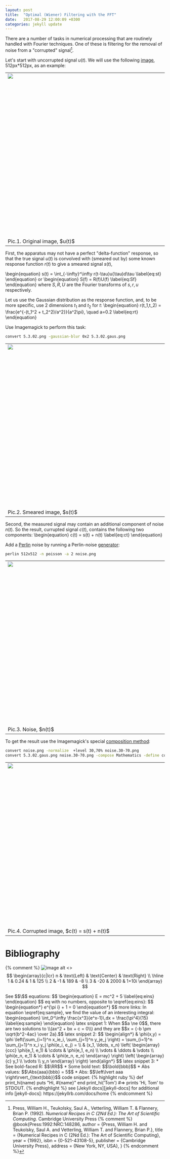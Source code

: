 ```yaml
---
layout: post
title:  "Optimal (Wiener) Filtering with the FFT"
date:   2017-08-29 12:00:09 +0300
categories: jekyll update
---
```


There are a number of tasks in numerical processing that are routinely
handled with Fourier techniques. One of these is filtering for the removal of noise
from a "corrupted" signal[^1].

Let's start with uncorrupted signal $u(t)$. We will use the following [image][airport], 512px*512px, as an example:

<table style="margin: 0px auto;">
<tr><td>
<div style="position: relative; height: 512px; width: 512px;">
  <img style="position: absolute; left: 0;     top: 0;" src="/img/5.3.02.png" />
  <!--p style="position: absolute; left: 256px; top: 0; z-index: 100; margin: 0px; padding: 0px;">$$E = mc^2$$</p-->
</div>
</td></tr>
<tr><td style="width:99%">
  Pic.1. Original image, $u(t)$
</td></tr>
</table>


First, the apparatus may not have a perfect "delta-function" response,
so that the true signal $u(t)$ is convolved with (smeared out by) some known response
function $r(t)$ to give a smeared signal $s(t)$,

\begin{equation}
  s(t) = \int_{-\infty}^\infty r(t-\tau)u(\tau)d\tau
  \label{eq:st}
\end{equation}
or
\begin{equation}
  S(f) = R(f)U(f)
  \label{eq:Sf}
\end{equation}
where $S,R,U$ are the Fourier transforms of $s,r,u$ respectively.



<!--div class="ct-chart ct-golden-section" id="chart1"></div-->
<!--div class="ct-chart ct-golden-section" id="chart2"></div-->
<!--div class="ct-chart ct-golden-section" id="chart3"></div-->

<!--script>
  // Our labels and three data series
  var data = {
    labels: ['Week1', 'Week2', 'Week3', 'Week4', 'Week5', 'Week6'],
    series: [
      [5, 4, 3, 7, 5, 10],
      [3, 2, 9, 5, 4, 6],
      [2, 1, -3, -4, -2, 0]
    ]
  };

  // We are setting a few options for our chart and override the defaults
  var options = {
    // Don't draw the line chart points
    showPoint: false,
    // Disable line smoothing
    lineSmooth: false,
    // X-Axis specific configuration
    axisX: {
      // We can disable the grid for this axis
      showGrid: false,
      // and also don't show the label
      showLabel: false
    },
    // Y-Axis specific configuration
    axisY: {
      // Lets offset the chart a bit from the labels
      offset: 60,
      // The label interpolation function enables you to modify the values
      // used for the labels on each axis. Here we are converting the
      // values into million pound.
      labelInterpolationFnc: function(value) {
        return '$' + value + 'm';
      }
    }
  };

  // Initialize a Line chart in the container with the ID chart1
  new Chartist.Line('#chart1', {
    labels: [1, 2, 3, 4],
    series: [[100, 120, 180, 200]]
  }, {fullWidth: true, chartPadding: {right: 40}});

  // Initialize a Line chart in the container with the ID chart2
  new Chartist.Bar('#chart2', {
    labels: [1, 2, 3, 4],
    series: [[5, 2, 8, 3]]
  });

  new Chartist.Line('#chart3', data, options);
</script-->

Let us use the Gaussian distribution as the response function, and,
to be more specific, use 2 dimensions $t_1$ and $t_2$ for $t$:
\begin{equation}
  r(t_1,t_2) = \frac{e^{-(t_1^2 + t_2^2)/a^2}}{a^2\pi}, \quad a=0.2
  \label{eq:rt}
\end{equation}

Use Imagemagick to perform this task:

```bash
convert 5.3.02.png -gaussian-blur 0x2 5.3.02.gaus.png
```

<table style="margin: 0px auto;">
<tr><td>
<div style="position: relative; height: 512px; width: 512px;">
  <img style="position: absolute; left: 0;     top: 0;" src="/img/5.3.02.gaus.png" />
  <!--p style="position: absolute; left: 256px; top: 0; z-index: 100; margin: 0px; padding: 0px;">$$E = mc^2$$</p-->
</div>
</td></tr>
<tr><td style="width:99%">
  Pic.2. Smeared image, $s(t)$
</td></tr>
</table>


<!--
convert -size 128x128 xc:black -fill white \
        -draw "point 64,64" -gaussian-blur 0x8 -auto-level \
        -write gaus8.png -fft -delete 1 \
        -auto-level -evaluate log 1000 gaus8_spectrum.png
-->


<!--object type="image/svg+xml" data="/img/01.svg">
  Your browser does not support SVG
</object-->


<!--svg xmlns="http://www.w3.org/2000/svg" version="1.1" width="1000" height="500">
  <circle cx="100" cy="100" r="99" fill="yellow" stroke="red" />
  <circle cx="100" cy="100" r="3" fill="blue" />
  <foreignObject x="100" y="100" width="100" height="100">
    <div xmlns="http://www.w3.org/1999/xhtml" style="font-family:Times; font-size:15px">
    \(\displaystyle{x+1\over y-1}\)
    </div>
  </foreignObject>
</svg-->


<!--svg xmlns="http://www.w3.org/2000/svg" xmlns:inkspace="http://www.inkscape.org/namespaces/inkscape" xmlns:xlink="http://www.w3.org/1999/xlink" width="800" height="600">
  <defs id="defs_block">
    <filter height="1.504" id="filter_blur" inkspace:collect="always" width="1.1575" x="-0.07875" y="-0.252">
      <feGaussianBlur id="feGaussianBlur3780" inkspace:collect="always" stdDeviation="4.2" />
    </filter>
  </defs>
  <title>blockdiag</title>
  <rect fill="rgb(0,0,0)" height="40" stroke="rgb(0,0,0)" style="filter:url(#filter_blur);opacity:0.7;fill-opacity:1" width="128" x="67" y="46" />
  <rect fill="rgb(0,0,0)" height="40" stroke="rgb(0,0,0)" style="filter:url(#filter_blur);opacity:0.7;fill-opacity:1" width="128" x="259" y="46" />
  <rect fill="rgb(0,0,0)" height="40" stroke="rgb(0,0,0)" style="filter:url(#filter_blur);opacity:0.7;fill-opacity:1" width="128" x="451" y="46" />
  <rect fill="rgb(0,0,0)" height="40" stroke="rgb(0,0,0)" style="filter:url(#filter_blur);opacity:0.7;fill-opacity:1" width="128" x="451" y="126" />
  <rect fill="rgb(0,0,0)" height="40" stroke="rgb(0,0,0)" style="filter:url(#filter_blur);opacity:0.7;fill-opacity:1" width="128" x="643" y="126" />
  <rect fill="rgb(255,255,255)" height="40" stroke="rgb(0,0,0)" width="128" x="64" y="40" />
  <text fill="rgb(0,0,0)" font-family="sansserif" font-size="11" font-style="normal" font-weight="normal" x="110" y="65">plain text</text>
  <rect fill="rgb(255,255,255)" height="40" stroke="rgb(0,0,0)" width="128" x="256" y="40" />
  <text fill="rgb(0,0,0)" font-family="sansserif" font-size="11" font-style="normal" font-weight="normal" x="320" y="65">\( e^{-sT} \)</text>
  <rect fill="rgb(255,255,255)" height="40" stroke="rgb(0,0,0)" width="128" x="448" y="40" />
  <text fill="rgb(0,0,0)" font-family="sansserif" font-size="11" font-style="normal" font-weight="normal" x="512" y="65">R\( \frac{3}{s^2+1} \)</text>
  <text fill="rgb(0,0,0)" font-family="sansserif" font-size="11" font-style="normal" font-weight="normal" x="470" y="95">aligned at the right</text>
  <rect fill="rgb(255,255,255)" height="40" stroke="rgb(0,0,0)" width="128" x="448" y="120" />
  <text fill="rgb(0,0,0)" font-family="sansserif" font-size="11" font-style="normal" font-weight="normal" x="512" y="145">L\( H(s) \)</text>
  <text fill="rgb(0,0,0)" font-family="sansserif" font-size="11" font-style="normal" font-weight="normal" x="470" y="175">aligned at the left</text>
  <rect fill="rgb(255,255,255)" height="40" stroke="rgb(0,0,0)" width="128" x="640" y="120" />
  <text fill="rgb(0,0,0)" font-family="sansserif" font-size="11" font-style="normal" font-weight="normal" x="704" y="145">$ K_p + \left( 1 + {1 \over T s} \right) $</text>
  <path d="M 192 60 L 248 60" fill="none" stroke="rgb(0,0,0)" />
  <polygon fill="rgb(0,0,0)" points="255,60 248,56 248,64 255,60" stroke="rgb(0,0,0)" />
  <path d="M 384 60 L 440 60" fill="none" stroke="rgb(0,0,0)" />
  <polygon fill="rgb(0,0,0)" points="447,60 440,56 440,64 447,60" stroke="rgb(0,0,0)" />
  <path d="M 384 60 L 416 60" fill="none" stroke="rgb(0,0,0)" />
  <path d="M 416 60 L 416 140" fill="none" stroke="rgb(0,0,0)" />
  <path d="M 416 140 L 440 140" fill="none" stroke="rgb(0,0,0)" />
  <polygon fill="rgb(0,0,0)" points="447,140 440,136 440,144 447,140" stroke="rgb(0,0,0)" />
  <path d="M 576 140 L 632 140" fill="none" stroke="rgb(0,0,0)" />
  <polygon fill="rgb(0,0,0)" points="639,140 632,136 632,144 639,140" stroke="rgb(0,0,0)" />
  <path d="M 768 140 L 784 140" fill="none" stroke="rgb(0,0,0)" />
  <path d="M 784 140 L 784 25" fill="none" stroke="rgb(0,0,0)" />
  <path d="M 320 25 L 784 25" fill="none" stroke="rgb(0,0,0)" />
  <path d="M 320 25 L 320 32" fill="none" stroke="rgb(0,0,0)" />
  <polygon fill="rgb(0,0,0)" points="320,39 316,32 324,32 320,39" stroke="rgb(0,0,0)" />
</svg-->
<!--script type="text/javascript">new Svg_MathJax().install();</script-->


Second, the measured signal may contain an additional component of noise $n(t)$.
So the result, currupted signal $c(t)$, contains the following two components:
\begin{equation}
  c(t) = s(t) + n(t)
  \label{eq:ct}
\end{equation}


Add a [Perlin][perlin_wiki] noise by running a Perlin-noise [generator][perlin_gen]:
```bash
perlin 512x512 -n poisson -a 2 noise.png
```
<table style="margin: 0px auto;">
<tr><td>
<div style="position: relative; height: 512px; width: 512px;">
  <img style="position: absolute; left: 0;     top: 0;" src="/img/noise.png" />
  <!--p style="position: absolute; left: 256px; top: 0; z-index: 100; margin: 0px; padding: 0px;">$$E = mc^2$$</p-->
</div>
</td></tr>
<tr><td style="width:99%">
  Pic.3. Noise, $n(t)$
</td></tr>
</table>

To get the result use the Imagemagick's special [composition method][im_compose]:
```bash
convert noise.png -normalize  +level 30,70% noise.30-70.png
convert 5.3.02.gaus.png noise.30-70.png -compose Mathematics -define compose:args='0,1,1,-0.5' -composite 5.3.02.corrupt.png
```
<table style="margin: 0px auto;">
<tr><td>
<div style="position: relative; height: 512px; width: 512px;">
  <img style="position: absolute; left: 0;     top: 0;" src="/img/5.3.02.corrupt.png" />
  <!--p style="position: absolute; left: 256px; top: 0; z-index: 100; margin: 0px; padding: 0px;">$$E = mc^2$$</p-->
</div>
</td></tr>
<tr><td style="width:99%">
  Pic.4. Corrupted image, $c(t) = s(t) + n(t)$
</td></tr>
</table>


Bibliography
============

[^1]: Press, William H., Teukolsky, Saul A., Vetterling, William T. & Flannery, Brian P. (1992). *Numerical Recipes in C (2Nd Ed.): The Art of Scientific Computing.* Cambridge University Press
{% comment %}
@book{Press:1992:NRC:148286,
 author = {Press, William H. and Teukolsky, Saul A. and Vetterling, William T. and Flannery, Brian P.},
 title = {Numerical Recipes in C (2Nd Ed.): The Art of Scientific Computing},
 year = {1992},
 isbn = {0-521-43108-5},
 publisher = {Cambridge University Press},
 address = {New York, NY, USA},
}
{% endcomment %}


{% comment %}
![image alt <>](/img/5.3.02.png)
$$
\begin{array}{c|lcr}
n & \text{Left} & \text{Center} & \text{Right} \\
\hline
1 & 0.24 & 1 & 125 \\
2 & -1 & 189 & -8 \\
3 & -20 & 2000 & 1+10i
\end{array}
$$
<div style="display:none">
\(
  \def\<#1>{\left<#1\right>}
  \newcommand{\CC}{\mathbf{C}}
\)
</div>
See $$\<x,y,z>$$
equations:
$$
\begin{equation}
  E = mc^2 + 5
  \label{eq:eins}
\end{equation}
$$
eq with no numbers, opposite to \eqref{eq:eins}:
$$
\begin{equation*}
  e^{\pi i} + 1 = 0
\end{equation*}
$$
more links:
In equation \eqref{eq:sample}, we find the value of an interesting integral:
\begin{equation}
  \int_0^\infty \frac{x^3}{e^x-1}\,dx = \frac{\pi^4}{15}
  \label{eq:sample}
\end{equation}
latex snippet 1:
When $$a \ne 0$$, there are two solutions to \\(ax^2 + bx + c = 0\\) and they are $$x = {-b \pm \sqrt{b^2-4ac} \over 2a}.$$
latex snippet 2:
$$
\begin{align*}
  & \phi(x,y) = \phi \left(\sum_{i=1}^n x_ie_i, \sum_{j=1}^n y_je_j \right)
  = \sum_{i=1}^n \sum_{j=1}^n x_i y_j \phi(e_i, e_j) = \\
  & (x_1, \ldots, x_n) \left( \begin{array}{ccc}
      \phi(e_1, e_1) & \cdots & \phi(e_1, e_n) \\
      \vdots & \ddots & \vdots \\
      \phi(e_n, e_1) & \cdots & \phi(e_n, e_n)
    \end{array} \right)
  \left( \begin{array}{c}
      y_1 \\
      \vdots \\
      y_n
    \end{array} \right)
\end{align*}
$$
latex snippet 3:
* See bold-faced R: $$\RR$$
* Some bold text: $$\bold{bbb}$$
* Abs values: $$\Abs{aaa}{bbb} = 5$$
* Abs: $$\left\lvert aaa \right\rvert_{\text{bbb}}$$
code snippet:
{% highlight ruby %}
def print_hi(name)
  puts "Hi, #{name}"
end
print_hi('Tom')
#=> prints 'Hi, Tom' to STDOUT.
{% endhighlight %}
see [Jekyll docs][jekyll-docs] for additional info
[jekyll-docs]: https://jekyllrb.com/docs/home
{% endcomment %}


[airport]: http://sipi.usc.edu/database/database.php?volume=misc&image=26#top
[perlin_wiki]: https://en.wikipedia.org/wiki/Perlin_noise
[perlin_gen]: http://fmwconcepts.com/imagemagick/perlin/index.php
[im_compose]: https://www.imagemagick.org/Usage/compose/#special
